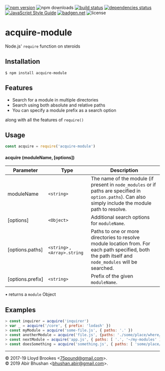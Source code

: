 [![npm version](https://badge.fury.io/js/acquire-module.svg)](https://badge.fury.io/js/acquire-module)
![npm downloads](https://img.shields.io/npm/dw/acquire-module)
[![build status](https://travis-ci.org/abircb/acquire-module.svg?branch=master)](https://travis-ci.org/abircb/acquire-module)
[![dependencies status](https://david-dm.org/abircb/acquire/status.svg)](https://david-dm.org/abircb/acquire-module)
[![JavaScript Style Guide](https://img.shields.io/badge/code_style-standard-brightgreen.svg)](https://standardjs.com)
[![badgen.net](https://badgen.net/badge/libraries/io/blue)](https://libraries.io/github/abircb/acquire-module)
![license](https://img.shields.io/npm/l/acquire-module)

# acquire-module
Node.js' `require` function on steroids

## Installation

```cli
$ npm install acquire-module
```

## Features
<ul>
  <li>Search for a module in multiple directories</li>
  <li>Search using both absolute and relative paths</li>
  <li>You can specify a module prefix as a search option</li>
</ul>

along with all the features of `require()`

## Usage

```js
const acquire = require('acquire-module')
```

#### acquire (moduleName, [options])

| Parameter | Type | Description |
| --- | --- | --- |
| moduleName | `<string>` | The name of the module (if present in `node_modules` or if paths are specified in `option.paths`). Can also simply include the module path to resolve. |
| [options] | `<Object>`| Additional search options for `moduleName`.|
| [options.paths] | `<string>` , `<Array>.string`| Paths to one or more directories to resolve module location from. For each path specified, both the path itself and `node_modules` will be searched.|
| [options.prefix] | `<string>`| Prefix of the given `moduleName`.|

• returns a `module` Object

## Examples
``` js
> const inquirer = acquire('inquirer')
> var _ = acquire('/core', { prefix: 'lodash' })
> const myModule = acquire('some-file.js', { paths: '.' })
> const anotherModule = acquire('file.js', {paths: './some/place/where/file/exists', prefix: 'some' })
> const nextModule = acquire('app.js', { paths: [ '.', '~/my-modules' ] })
> const doesSomething = acquire('something.js', { paths: [ 'some/place/unsure/where/file/is', '~/my-modules' , '.'] })

```

* * *

&copy; 2017-19 Lloyd Brookes \<75pound@gmail.com\>.  
&copy; 2019 Abir Bhushan \<bhushan.abir@gmail.com\>.
